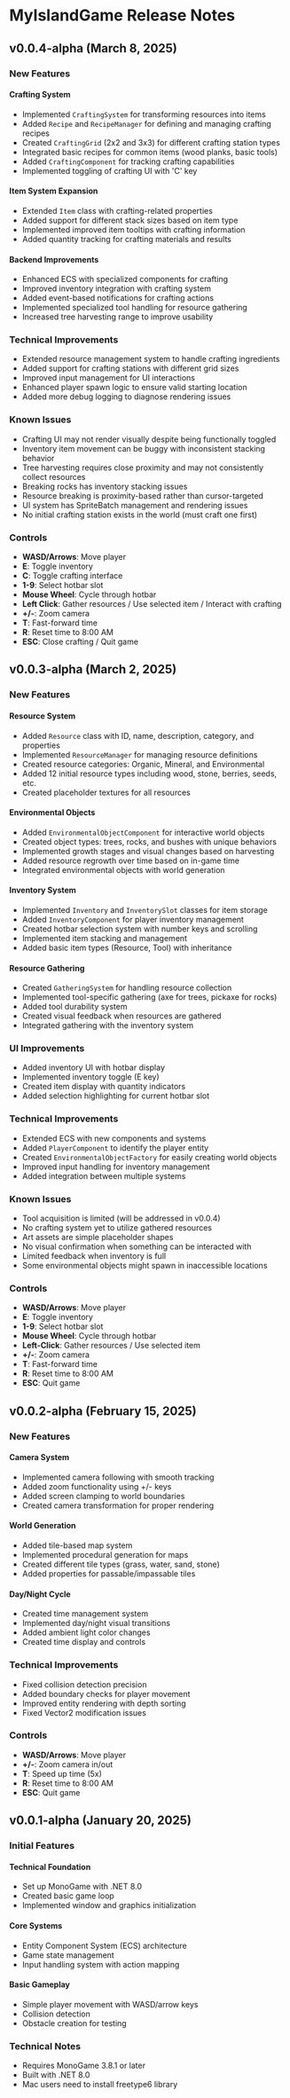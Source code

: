 # MyIslandGame Release Notes

## v0.0.4-alpha (March 8, 2025)

### New Features

#### Crafting System
- Implemented `CraftingSystem` for transforming resources into items
- Added `Recipe` and `RecipeManager` for defining and managing crafting recipes
- Created `CraftingGrid` (2x2 and 3x3) for different crafting station types
- Integrated basic recipes for common items (wood planks, basic tools)
- Added `CraftingComponent` for tracking crafting capabilities
- Implemented toggling of crafting UI with 'C' key

#### Item System Expansion
- Extended `Item` class with crafting-related properties
- Added support for different stack sizes based on item type
- Implemented improved item tooltips with crafting information
- Added quantity tracking for crafting materials and results

#### Backend Improvements
- Enhanced ECS with specialized components for crafting
- Improved inventory integration with crafting system
- Added event-based notifications for crafting actions
- Implemented specialized tool handling for resource gathering
- Increased tree harvesting range to improve usability

### Technical Improvements
- Extended resource management system to handle crafting ingredients
- Added support for crafting stations with different grid sizes
- Improved input management for UI interactions
- Enhanced player spawn logic to ensure valid starting location
- Added more debug logging to diagnose rendering issues

### Known Issues
- Crafting UI may not render visually despite being functionally toggled
- Inventory item movement can be buggy with inconsistent stacking behavior
- Tree harvesting requires close proximity and may not consistently collect resources
- Breaking rocks has inventory stacking issues
- Resource breaking is proximity-based rather than cursor-targeted
- UI system has SpriteBatch management and rendering issues
- No initial crafting station exists in the world (must craft one first)

### Controls
- **WASD/Arrows**: Move player
- **E**: Toggle inventory
- **C**: Toggle crafting interface
- **1-9**: Select hotbar slot
- **Mouse Wheel**: Cycle through hotbar
- **Left Click**: Gather resources / Use selected item / Interact with crafting
- **+/-**: Zoom camera
- **T**: Fast-forward time
- **R**: Reset time to 8:00 AM
- **ESC**: Close crafting / Quit game

## v0.0.3-alpha (March 2, 2025)

### New Features

#### Resource System
- Added `Resource` class with ID, name, description, category, and properties
- Implemented `ResourceManager` for managing resource definitions
- Created resource categories: Organic, Mineral, and Environmental
- Added 12 initial resource types including wood, stone, berries, seeds, etc.
- Created placeholder textures for all resources

#### Environmental Objects
- Added `EnvironmentalObjectComponent` for interactive world objects
- Created object types: trees, rocks, and bushes with unique behaviors
- Implemented growth stages and visual changes based on harvesting
- Added resource regrowth over time based on in-game time
- Integrated environmental objects with world generation

#### Inventory System
- Implemented `Inventory` and `InventorySlot` classes for item storage
- Added `InventoryComponent` for player inventory management
- Created hotbar selection system with number keys and scrolling
- Implemented item stacking and management
- Added basic item types (Resource, Tool) with inheritance

#### Resource Gathering
- Created `GatheringSystem` for handling resource collection
- Implemented tool-specific gathering (axe for trees, pickaxe for rocks)
- Added tool durability system
- Created visual feedback when resources are gathered
- Integrated gathering with the inventory system

### UI Improvements
- Added inventory UI with hotbar display
- Implemented inventory toggle (E key)
- Created item display with quantity indicators
- Added selection highlighting for current hotbar slot

### Technical Improvements
- Extended ECS with new components and systems
- Added `PlayerComponent` to identify the player entity
- Created `EnvironmentalObjectFactory` for easily creating world objects
- Improved input handling for inventory management
- Added integration between multiple systems

### Known Issues
- Tool acquisition is limited (will be addressed in v0.0.4)
- No crafting system yet to utilize gathered resources
- Art assets are simple placeholder shapes
- No visual confirmation when something can be interacted with
- Limited feedback when inventory is full
- Some environmental objects might spawn in inaccessible locations

### Controls
- **WASD/Arrows**: Move player
- **E**: Toggle inventory
- **1-9**: Select hotbar slot
- **Mouse Wheel**: Cycle through hotbar
- **Left-Click**: Gather resources / Use selected item
- **+/-**: Zoom camera
- **T**: Fast-forward time
- **R**: Reset time to 8:00 AM
- **ESC**: Quit game

## v0.0.2-alpha (February 15, 2025)

### New Features

#### Camera System
- Implemented camera following with smooth tracking
- Added zoom functionality using +/- keys
- Added screen clamping to world boundaries
- Created camera transformation for proper rendering

#### World Generation
- Added tile-based map system
- Implemented procedural generation for maps
- Created different tile types (grass, water, sand, stone)
- Added properties for passable/impassable tiles

#### Day/Night Cycle
- Created time management system
- Implemented day/night visual transitions
- Added ambient light color changes
- Created time display and controls

### Technical Improvements
- Fixed collision detection precision
- Added boundary checks for player movement
- Improved entity rendering with depth sorting
- Fixed Vector2 modification issues

### Controls
- **WASD/Arrows**: Move player
- **+/-**: Zoom camera in/out
- **T**: Speed up time (5x)
- **R**: Reset time to 8:00 AM
- **ESC**: Quit game

## v0.0.1-alpha (January 20, 2025)

### Initial Features

#### Technical Foundation
- Set up MonoGame with .NET 8.0
- Created basic game loop
- Implemented window and graphics initialization

#### Core Systems
- Entity Component System (ECS) architecture
- Game state management
- Input handling system with action mapping

#### Basic Gameplay
- Simple player movement with WASD/arrow keys
- Collision detection
- Obstacle creation for testing

### Technical Notes
- Requires MonoGame 3.8.1 or later
- Built with .NET 8.0
- Mac users need to install freetype6 library